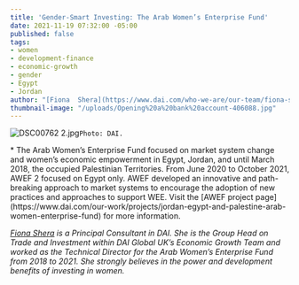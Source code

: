 ```yaml
---
title: 'Gender-Smart Investing: The Arab Women’s Enterprise Fund'
date: 2021-11-19 07:32:00 -05:00
published: false
tags:
- women
- development-finance
- economic-growth
- gender
- Egypt
- Jordan
author: "[Fiona  Shera](https://www.dai.com/who-we-are/our-team/fiona-shera)"
thumbnail-image: "/uploads/Opening%20a%20bank%20account-406088.jpg"
---
```




![DSC00762 2.jpg](/uploads/DSC00762%202.jpg)`Photo: DAI.`



<aside id="footnote-1">* The Arab Women’s Enterprise Fund focused on market system change and women’s economic empowerment in Egypt, Jordan, and until March 2018, the occupied Palestinian Territories. From June 2020 to October 2021, AWEF 2 focused on Egypt only. AWEF developed an innovative and path-breaking approach to market systems to encourage the adoption of new practices and approaches to support WEE. Visit the [AWEF project page](https://www.dai.com/our-work/projects/jordan-egypt-and-palestine-arab-women-enterprise-fund) for more information.</aside>

*[Fiona  Shera](https://www.dai.com/who-we-are/our-team/fiona-shera) is a Principal Consultant in DAI. She is the Group Head on Trade and Investment within DAI Global UK’s Economic Growth Team and worked as the Technical Director for the Arab Women’s Enterprise Fund from 2018 to 2021. She strongly believes in the power and development benefits of investing in women.*